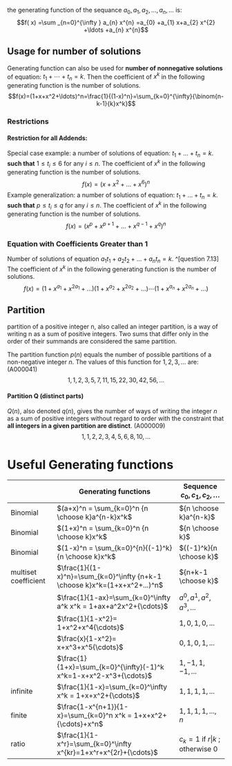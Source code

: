 the generating function of the sequance  $a_{0} ,a_{1} ,a_{2} ,\dotsc ,a_{n} ,\dotsc$  is:
$$f( x) =\sum _{n=0}^{\infty } a_{n} x^{n} =a_{0} +a_{1} x+a_{2} x^{2} +\ldots +a_{n} x^{n}$$

## Usage for number of solutions

Generating function can also be used for **number of nonnegative solutions** of equation: $t_1+\cdots+t_n=k$. Then the coefficient of $x^k$ in the following generating function is the number of solutions.
$$f(x)=(1+x+x^2+\ldots)^n=\frac{1}{(1-x)^n}=\sum_{k=0}^{\infty}{\binom{n-k-1}{k}x^k}$$

### Restrictions

#### **Restriction for all Addends**: 
Special case example: a number of solutions of equation: $t_1+\ldots+t_n=k$. **such that** $1 \leq t_i \leq 6$ for any $i \le n$. 
The coefficient of $x^k$ in the following generating function is the number of solutions.
$$f(x)=(x+x^2+\ldots+x^6)^n$$
Example generalization: a number of solutions of equation: $t_1+\ldots+t_n=k$. **such that** $p \leq t_i \leq q$ for any $i \le n$. 
The coefficient of $x^k$ in the following generating function is the number of solutions.
$$f(x)=(x^p+x^{p+1}+\ldots+x^{q-1}+x^q )^n$$

### Equation with Coefficients Greater than 1
Number of solutions of equation $a_1 t_1+a_2 t_2+ \ldots + a_n t_n = k$. ^[question 7.13]
The coefficient of $x^k$ in the following generating function is the number of solutions.
$$f(x)=(1+x^{a_1}+x^{2a_1}+\ldots)(1+x^{a_2}+x^{2a_2}+\ldots)\cdots(1+x^{a_n}+x^{2a_n}+\ldots)$$
## Partition
partition of a positive integer n, also called an integer partition, is a way of writing n as a sum of positive integers. Two sums that differ only in the order of their summands are considered the same partition. 

The partition function $p(n)$ equals the number of possible partitions of a non-negative integer $n$.
The values of this function for $1,2,3,\ldots$ are: (A000041)
$$1, 1, 2, 3, 5, 7, 11, 15, 22, 30, 42, 56,\ldots$$

#### Partition Q (distinct parts)
$Q(n)$, also denoted $q(n)$, gives the number of ways of writing the integer $n$ as a sum of positive integers without regard to order with the constraint that **all integers in a given partition are distinct**. (A000009)
$$1, 1, 2, 2, 3, 4, 5, 6, 8, 10,\ldots$$


# Useful Generating functions

|          | Generating functions                             | Sequence $c_0,c_1,c_2,\ldots$             |
| -------- | ------------------------------------------------ | ---------------------- |
| Binomial | $(a+x)^n = \sum_{k=0}^n {n \choose k}a^{n-k}x^k$ | ${n \choose k}a^{n-k}$ |
| Binomial | $(1+x)^n = \sum_{k=0}^n {n \choose k}x^k$        | ${n \choose k}$        |
| Binomial | $(1-x)^n = \sum_{k=0}^{n}{(-1)^k}{n \choose k}x^k$        | ${(-1)^k}{n \choose k}$        |
| multiset coefficient | $\frac{1}{(1-x)^n}=\sum_{k=0}^\infty {n+k-1 \choose k}x^k=(1+x+x^2+...)^n$ | ${n+k-1 \choose k}$                  |
|                      | $\frac{1}{1-ax}=\sum_{k=0}^\infty a^k x^k = 1+ax+a^2x^2+{\cdots}$          | $a^0,a^1,a^2,a^3,...$                |
|                      | $\frac{1}{1-x^2}= 1+x^2+x^4{\cdots}$                                       | $1,0,1,0,...$                        |
|                      | $\frac{x}{1-x^2}= x+x^3+x^5{\cdots}$                                       | $0,1,0,1,...$                        |
|                      | $\frac{1}{1+x}=\sum_{k=0}^{\infty}(-1)^k x^k=1-x+x^2-x^3+{\cdots}$         | $1,-1,1,-1,...$                      |
| infinite             | $\frac{1}{1-x}=\sum_{k=0}^\infty x^k = 1+x+x^2+{\cdots}$                   | $1,1,1,1,...$                        |
| finite               | $\frac{1-x^{n+1}}{1-x}=\sum_{k=0}^n x^k = 1+x+x^2+{\cdots}+x^n$            | $1,1,1,1,...,n$                      |
| ratio                | $\frac{1}{1-x^r}=\sum_{k=0}^\infty x^{kr}=1+x^r+x^{2r}+{\cdots}$           | $c_k=1$ if $r\vert k$ ;  otherwise 0 |


		